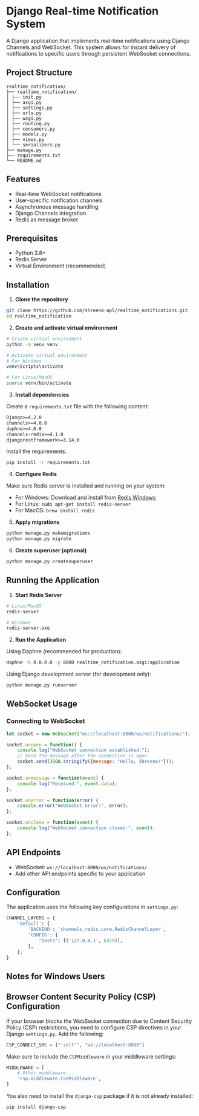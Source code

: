 # Django Real-time Notification System

A Django application that implements real-time notifications using Django Channels and WebSocket. This system allows for instant delivery of notifications to specific users through persistent WebSocket connections.

## Project Structure 

```
realtime_notification/
├── realtime_notification/
│ ├── init.py
│ ├── asgi.py
│ ├── settings.py
│ ├── urls.py
│ ├── wsgi.py
│ ├── routing.py
│ ├── consumers.py
│ ├── models.py
│ ├── views.py
│ └── serializers.py
├── manage.py
├── requirements.txt
└── README.md
```
## Features

- Real-time WebSocket notifications
- User-specific notification channels
- Asynchronous message handling
- Django Channels integration
- Redis as message broker

## Prerequisites

- Python 3.8+
- Redis Server
- Virtual Environment (recommended)

## Installation

1. **Clone the repository**

```bash
git clone https://github.com/shreena-apl/realtime_notifications.git
cd realtime_notification
```

2. **Create and activate virtual environment**

```bash
# Create virtual environment
python -m venv venv

# Activate virtual environment
# For Windows
venv\Scripts\activate

# For Linux/MacOS
source venv/bin/activate
```

3. **Install dependencies**

Create a `requirements.txt` file with the following content:
```txt
Django>=4.2.0
channels>=4.0.0
daphne>=4.0.0
channels-redis>=4.1.0
djangorestframework>=3.14.0
```

Install the requirements:
```bash
pip install -r requirements.txt
```

4. **Configure Redis**

Make sure Redis server is installed and running on your system:
- For Windows: Download and install from [Redis Windows](https://github.com/microsoftarchive/redis/releases)
- For Linux: `sudo apt-get install redis-server`
- For MacOS: `brew install redis`

5. **Apply migrations**
```bash
python manage.py makemigrations
python manage.py migrate
```

6. **Create superuser (optional)**
```bash
python manage.py createsuperuser
```

## Running the Application

1. **Start Redis Server**
```bash
# Linux/MacOS
redis-server

# Windows
redis-server.exe
```

2. **Run the Application**

Using Daphne (recommended for production):
```bash
daphne -b 0.0.0.0 -p 8000 realtime_notification.asgi:application
```

Using Django development server (for development only):
```bash
python manage.py runserver
```

## WebSocket Usage

### Connecting to WebSocket

```javascript
let socket = new WebSocket("ws://localhost:8000/ws/notifications/");

socket.onopen = function() {
    console.log("WebSocket connection established.");
    // Send the message after the connection is open
    socket.send(JSON.stringify({message: "Hello, Shreena!"}));
};

socket.onmessage = function(event) {
    console.log("Received:", event.data);
};

socket.onerror = function(error) {
    console.error("WebSocket error:", error);
};

socket.onclose = function(event) {
    console.log("WebSocket connection closed:", event);
};
```

## API Endpoints

- WebSocket: `ws://localhost:8000/ws/notifications/`
- Add other API endpoints specific to your application

## Configuration

The application uses the following key configurations in `settings.py`:

```python
CHANNEL_LAYERS = {
    'default': {
        'BACKEND': 'channels_redis.core.RedisChannelLayer',
        'CONFIG': {
            "hosts": [('127.0.0.1', 6379)],
        },
    },
}
```

## Notes for Windows Users

## Browser Content Security Policy (CSP) Configuration

If your browser blocks the WebSocket connection due to Content Security Policy (CSP) restrictions, you need to configure CSP directives in your Django `settings.py`. Add the following:

```python
CSP_CONNECT_SRC = ["'self'", "ws://localhost:8000"]
```

Make sure to include the `CSPMiddleware` in your middleware settings:

```python
MIDDLEWARE = [
    # Other middleware...
    'csp.middleware.CSPMiddleware',
]
```

You also need to install the `django-csp` package if it is not already installed:

```bash
pip install django-csp
```
